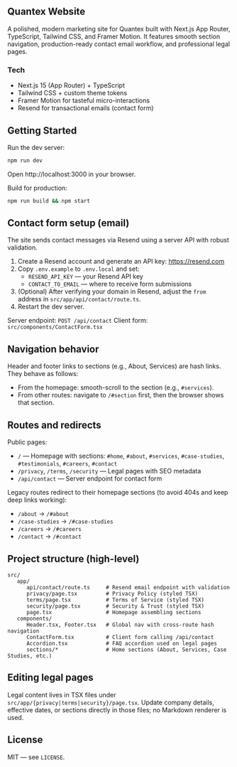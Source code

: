 ## Quantex Website

A polished, modern marketing site for Quantex built with Next.js App Router, TypeScript, Tailwind CSS, and Framer Motion. It features smooth section navigation, production-ready contact email workflow, and professional legal pages.

### Tech

- Next.js 15 (App Router) + TypeScript
- Tailwind CSS + custom theme tokens
- Framer Motion for tasteful micro-interactions
- Resend for transactional emails (contact form)

## Getting Started

Run the dev server:

```bash
npm run dev
```

Open http://localhost:3000 in your browser.

Build for production:

```bash
npm run build && npm start
```

## Contact form setup (email)

The site sends contact messages via Resend using a server API with robust validation.

1. Create a Resend account and generate an API key: https://resend.com
2. Copy `.env.example` to `.env.local` and set:
   - `RESEND_API_KEY` — your Resend API key
   - `CONTACT_TO_EMAIL` — where to receive form submissions
3. (Optional) After verifying your domain in Resend, adjust the `from` address in `src/app/api/contact/route.ts`.
4. Restart the dev server.

Server endpoint: `POST /api/contact`
Client form: `src/components/ContactForm.tsx`

## Navigation behavior

Header and footer links to sections (e.g., About, Services) are hash links. They behave as follows:

- From the homepage: smooth-scroll to the section (e.g., `#services`).
- From other routes: navigate to `/#section` first, then the browser shows that section.

## Routes and redirects

Public pages:

- `/` — Homepage with sections: `#home`, `#about`, `#services`, `#case-studies`, `#testimonials`, `#careers`, `#contact`
- `/privacy`, `/terms`, `/security` — Legal pages with SEO metadata
- `/api/contact` — Server endpoint for contact form

Legacy routes redirect to their homepage sections (to avoid 404s and keep deep links working):

- `/about` → `/#about`
- `/case-studies` → `/#case-studies`
- `/careers` → `/#careers`
- `/contact` → `/#contact`

## Project structure (high-level)

```
src/
   app/
      api/contact/route.ts     # Resend email endpoint with validation
      privacy/page.tsx         # Privacy Policy (styled TSX)
      terms/page.tsx           # Terms of Service (styled TSX)
      security/page.tsx        # Security & Trust (styled TSX)
      page.tsx                 # Homepage assembling sections
   components/
      Header.tsx, Footer.tsx   # Global nav with cross-route hash navigation
      ContactForm.tsx          # Client form calling /api/contact
      Accordion.tsx            # FAQ accordion used on legal pages
      sections/*               # Home sections (About, Services, Case Studies, etc.)
```

## Editing legal pages

Legal content lives in TSX files under `src/app/{privacy|terms|security}/page.tsx`. Update company details, effective dates, or sections directly in those files; no Markdown renderer is used.

## License

MIT — see `LICENSE`.
